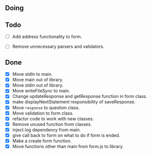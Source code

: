 ## Doing


## Todo

- [ ] Add address functionality to form.
- [ ] Remove unnecessary parsers and validators. 


## Done

- [x] Move stdIn to main.
- [x] Move main out of library.
- [x] Move stdin out of library.
- [x] Move writeFileSync to main.
- [x] Change updateResponse and getResponse function in form class.
- [x] make displayNextStatement responsibility of saveResponse.
- [x] Move `response` to question class.
- [x] Move validation to form class.
- [x] refactor code to work with new classes.
- [x] Remove unused function from classes.
- [x] inject log dependency from main.
- [x] give call back to form on what to do if form is ended.
- [x] Make a create form function.
- [x] Move functions other than main from form.js to library.

